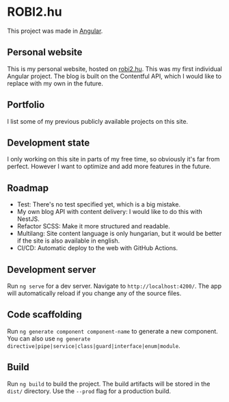 # ROBI2.hu

This project was made in [Angular](https://angular.io).

## Personal website
This is my personal website, hosted on [robi2.hu](https://robi2.hu). This was my first individual Angular project. The blog is built on the Contentful API, which I would like to replace with my own in the future.

## Portfolio
I list some of my previous publicly available projects on this site.

## Development state
I only working on this site in parts of my free time, so obviously it's far from perfect. However I want to optimize and add more features in the future.

## Roadmap
- Test: There's no test specified yet, which is a big mistake.
- My own blog API with content delivery: I would like to do this with NestJS.
- Refactor SCSS: Make it more structured and readable.
- Multilang: Site content language is only hungarian, but it would be better if the site is also available in english.
- CI/CD: Automatic deploy to the web with GitHub Actions.

## Development server

Run `ng serve` for a dev server. Navigate to `http://localhost:4200/`. The app will automatically reload if you change any of the source files.

## Code scaffolding

Run `ng generate component component-name` to generate a new component. You can also use `ng generate directive|pipe|service|class|guard|interface|enum|module`.

## Build

Run `ng build` to build the project. The build artifacts will be stored in the `dist/` directory. Use the `--prod` flag for a production build.
